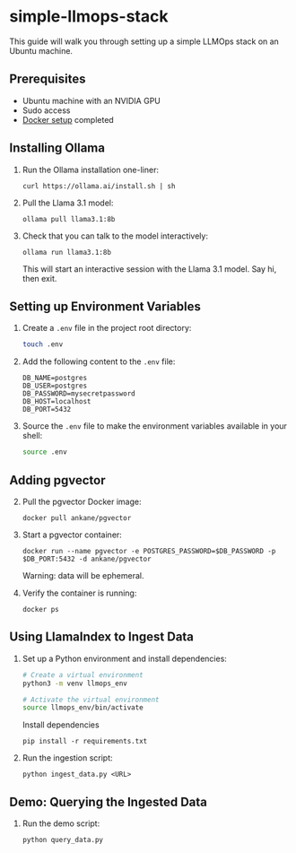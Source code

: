 # simple-llmops-stack

This guide will walk you through setting up a simple LLMOps stack on an Ubuntu machine.

<!-- TODO: re-add TOC when done -->

## Prerequisites
- Ubuntu machine with an NVIDIA GPU
- Sudo access
- [Docker setup](https://docs.docker.com/engine/install/ubuntu/) completed

## Installing Ollama
1. Run the Ollama installation one-liner:
   ```
   curl https://ollama.ai/install.sh | sh
   ```
2. Pull the Llama 3.1 model:
   ```
   ollama pull llama3.1:8b
   ```
3. Check that you can talk to the model interactively:
   ```
   ollama run llama3.1:8b
   ```
   This will start an interactive session with the Llama 3.1 model. Say hi, then exit.

## Setting up Environment Variables
1. Create a `.env` file in the project root directory:
   ```bash
   touch .env
   ```

2. Add the following content to the `.env` file:
   ```
   DB_NAME=postgres
   DB_USER=postgres
   DB_PASSWORD=mysecretpassword
   DB_HOST=localhost
   DB_PORT=5432
   ```

3. Source the `.env` file to make the environment variables available in your shell:
   ```bash
   source .env
   ```

## Adding pgvector
2. Pull the pgvector Docker image:
   ```
   docker pull ankane/pgvector
   ```

3. Start a pgvector container:
   ```
   docker run --name pgvector -e POSTGRES_PASSWORD=$DB_PASSWORD -p $DB_PORT:5432 -d ankane/pgvector
   ```
   Warning: data will be ephemeral.

4. Verify the container is running:
   ```
   docker ps
   ```

## Using LlamaIndex to Ingest Data
1. Set up a Python environment and install dependencies:
   ```bash
   # Create a virtual environment
   python3 -m venv llmops_env

   # Activate the virtual environment
   source llmops_env/bin/activate
   ```

   Install dependencies
   ```
   pip install -r requirements.txt
   ```

2. Run the ingestion script:
   ```
   python ingest_data.py <URL>
   ```

## Demo: Querying the Ingested Data
1. Run the demo script:
   ```
   python query_data.py
   ```

